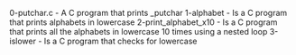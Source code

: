 0-putchar.c - A C program that prints _putchar
1-alphabet - Is a C program that prints alphabets in lowercase
2-print_alphabet_x10 - Is a C program that prints all the alphabets in lowercase 10 times using a nested loop
3-islower - Is a C program that checks for lowercase
